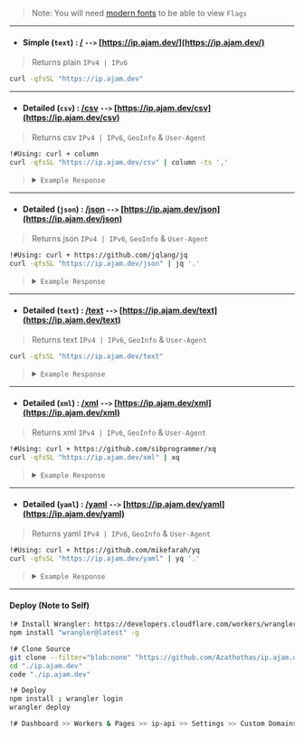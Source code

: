 > Note: You will need [modern fonts](https://github.com/ryanoasis/nerd-fonts) to be able to view `Flags`
---
- #### Simple (`text`) : [/](https://ip.ajam.dev/) `-->` [https://ip.ajam.dev/](https://ip.ajam.dev/)
> Returns plain `IPv4 | IPv6`
```bash
curl -qfsSL "https://ip.ajam.dev"
```
---
- #### Detailed (`csv`) : [/csv](https://ip.ajam.dev/csv) `-->` [https://ip.ajam.dev/csv](https://ip.ajam.dev/csv)
> Returns csv `IPv4 | IPv6`, `GeoInfo` & `User-Agent`
```bash
!#Using: curl + column
curl -qfsSL "https://ip.ajam.dev/csv" | column -ts ','
```
> <details><summary><code>Example Response</code></summary>
>
>```
> ip           city       country  flag  region     latitude   longitude  org         timezone           user-agent   readme
> 18.227.3.14  São Paulo  BR       🇧🇷    São Paulo  -23.53350  -46.63590  Amazon.com  America/Sao_Paulo  curl/7.88.1  https://github.com/Azathothas/ip.ajam.dev
>```
> </details>
---
- #### Detailed (`json`) : [/json](https://ip.ajam.dev/json) `-->` [https://ip.ajam.dev/json](https://ip.ajam.dev/json)
> Returns json `IPv4 | IPv6`, `GeoInfo` & `User-Agent`
```bash
!#Using: curl + https://github.com/jqlang/jq
curl -qfsSL "https://ip.ajam.dev/json" | jq '.'
```
> <details><summary><code>Example Response</code></summary>
>
> ```json
> {
> "ip": "18.227.3.14",
> "city": "São Paulo",
> "country": "BR",
> "flag": "🇧🇷",
> "region": "São Paulo",
> "latitude": "-23.53350",
> "longitude": "-46.63590",
> "org": "Amazon.com",
> "timezone": "America/Sao_Paulo",
> "user-agent": "curl/7.88.1",
> "readme": "https://github.com/Azathothas/ip.ajam.dev"
> }
> ```
> </details>
---
- #### Detailed (`text`) : [/text](https://ip.ajam.dev/text) `-->` [https://ip.ajam.dev/text](https://ip.ajam.dev/text)
> Returns text `IPv4 | IPv6`, `GeoInfo` & `User-Agent`
```bash
curl -qfsSL "https://ip.ajam.dev/text"
```
> <details><summary><code>Example Response</code></summary>
>
> ```bash
> ip=18.227.3.14
> city=São Paulo
> country=BR
> flag=🇧🇷
> region=São Paulo
> latitude=-23.53350
> longitude=-46.63590
> org=Amazon.com
> timezone=America/Sao_Paulo
> user-agent=curl/7.88.1
> readme=https://github.com/Azathothas/ip.ajam.dev
> ```
> </details>
---
- #### Detailed (`xml`) : [/xml](https://ip.ajam.dev/xml) `-->` [https://ip.ajam.dev/xml](https://ip.ajam.dev/xml)
> Returns xml `IPv4 | IPv6`, `GeoInfo` & `User-Agent`
```bash
!#Using: curl + https://github.com/sibprogrammer/xq
curl -qfsSL "https://ip.ajam.dev/xml" | xq
```
> <details><summary><code>Example Response</code></summary>
>
> ```xml
> <?xml version="1.0" encoding="UTF-8"?>
> <data>
>   <ip>18.227.3.14</ip>
>   <city>São Paulo</city>
>   <country>BR</country>
>   <flag>🇧🇷</flag>
>   <region>São Paulo</region>
>   <latitude>-23.53350</latitude>
>   <longitude>-46.63590</longitude>
>   <org>Amazon.com</org>
>   <timezone>America/Sao_Paulo</timezone>
>   <user-agent>curl/7.88.1</user-agent>
>   <readme>https://github.com/Azathothas/ip.ajam.dev</readme>
> </data>
> ```
> </details>
---
- #### Detailed (`yaml`) : [/yaml](https://ip.ajam.dev/yaml) `-->` [https://ip.ajam.dev/yaml](https://ip.ajam.dev/yaml)
> Returns yaml `IPv4 | IPv6`, `GeoInfo` & `User-Agent`
```bash
!#Using: curl + https://github.com/mikefarah/yq
curl -qfsSL "https://ip.ajam.dev/yaml" | yq '.'
```
> <details><summary><code>Example Response</code></summary>
>
> ```yaml
> ip: "18.227.3.14"
> city: "São Paulo"
> country: "BR"
> flag: "🇧🇷"
> region: "São Paulo"
> latitude: "-23.53350"
> longitude: "-46.63590"
> org: "Amazon.com"
> timezone: "America/Sao_Paulo"
> user-agent: "curl/7.88.1"
> readme: "https://github.com/Azathothas/ip.ajam.dev"
> ```
> </details> 
---
#### Deploy (Note to Self)
```bash
!# Install Wrangler: https://developers.cloudflare.com/workers/wrangler/install-and-update/
npm install "wrangler@latest" -g

!# Clone Source
git clone --filter="blob:none" "https://github.com/Azathothas/ip.ajam.dev"
cd "./ip.ajam.dev"
code "./ip.ajam.dev"

!# Deploy
npm install ; wrangler login
wrangler deploy

!# Dashboard >> Workers & Pages >> ip-api >> Settings >> Custom Domains >> Add: ip.ajam.dev
```
